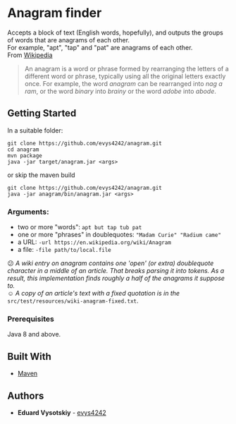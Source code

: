 # Anagram finder

Accepts a block of text (English words, hopefully), and outputs the groups of words that are anagrams of each other.  
For example, "apt", "tap" and "pat" are anagrams of each other.  
From [Wikipedia]()
> An anagram is a word or phrase formed by rearranging the letters of a different word or phrase, typically using all the original letters exactly once. 
> For example, the word _anagram_ can be rearranged into _nag a ram_, or the word _binary_ into _brainy_ or the word _adobe_ into _abode_.


## Getting Started

In a suitable folder:
```
git clone https://github.com/evys4242/anagram.git
cd anagram
mvn package
java -jar target/anagram.jar <args>
```
or skip the maven build
```
git clone https://github.com/evys4242/anagram.git
java -jar anagram/bin/anagram.jar <args>
```

### Arguments:
* two or more "words": `apt but tap tub pat`
* one or more "phrases" in doublequotes: `"Madam Curie" "Radium came"`
* a URL: `-url https://en.wikipedia.org/wiki/Anagram`
* a file: `-file path/to/local.file`

:confused: _A wiki entry on anagram contains one 'open' (or extra) doublequote character in a middle of an article.
That breaks parsing it into tokens. As a result, this implementation finds roughly a half of the anagrams it suppose to._  
:relaxed: _A copy of an article's text with a fixed quotation is in the_ `src/test/resources/wiki-anagram-fixed.txt`.

### Prerequisites
Java 8 and above.

## Built With

* [Maven](https://maven.apache.org/)

## Authors

* **Eduard Vysotskiy** - [evys4242](https://github.com/evys4242)
